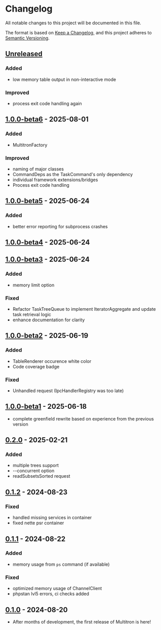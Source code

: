 # Changelog

All notable changes to this project will be documented in this file.

The format is based on [Keep a Changelog](https://keepachangelog.com/en/1.1.0/),
and this project adheres to [Semantic Versioning](https://semver.org/spec/v2.0.0.html).

## [Unreleased]
### Added
- low memory table output in non-interactive mode

### Improved
- process exit code handling again


## [1.0.0-beta6] - 2025-08-01
### Added
- MultitronFactory

### Improved
- naming of major classes
- CommandDeps as the TaskCommand's only dependency
- individual framework extensions/bridges
- Process exit code handling

## [1.0.0-beta5] - 2025-06-24
### Added
- better error reporting for subprocess crashes

## [1.0.0-beta4] - 2025-06-24

## [1.0.0-beta3] - 2025-06-24
### Added
- memory limit option
### Fixed
- Refactor TaskTreeQueue to implement IteratorAggregate and update task retrieval logic
- enhance documentation for clarity

## [1.0.0-beta2] - 2025-06-19
### Added
- TableRenderer occurence white color
- Code coverage badge

### Fixed
- Unhandled request (IpcHandlerRegistry was too late)

## [1.0.0-beta1] - 2025-06-18
- complete greenfield rewrite based on experience from the previous version

## [0.2.0] - 2025-02-21
### Added
- multiple trees support
- --concurrent option
- readSubsetsSorted request

## [0.1.2] - 2024-08-23
### Fixed
- handled missing services in container
- fixed nette psr container

## [0.1.1] - 2024-08-22
### Added
- memory usage from `ps` command (if available)
### Fixed
- optimized memory usage of ChannelClient
- phpstan lvl5 errors, ci checks added

## [0.1.0] - 2024-08-20
- After months of development, the first release of Multitron is here!

[Unreleased]: https://github.com/riki137/multitron/compare/1.0.0-beta6...master
[1.0.0-beta6]: https://github.com/riki137/multitron/compare/1.0.0-beta5...1.0.0-beta6
[1.0.0-beta5]: https://github.com/riki137/multitron/compare/1.0.0-beta4...1.0.0-beta5
[1.0.0-beta4]: https://github.com/riki137/multitron/compare/1.0.0-beta3...1.0.0-beta4
[1.0.0-beta3]: https://github.com/riki137/multitron/compare/1.0.0-beta2...1.0.0-beta3
[1.0.0-beta2]: https://github.com/riki137/multitron/compare/1.0.0-beta1...1.0.0-beta2
[1.0.0-beta1]: https://github.com/riki137/multitron/compare/0.2.0...1.0.0-beta1
[0.2.0]: https://github.com/riki137/multitron/compare/0.1.2...0.2.0
[0.1.2]: https://github.com/riki137/multitron/compare/0.1.1...0.1.2
[0.1.1]: https://github.com/riki137/multitron/compare/0.1.0...0.1.1
[0.1.0]: https://github.com/riki137/multitron/releases/tag/0.1.0
